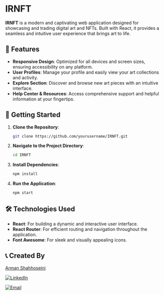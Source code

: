 # IRNFT

**IRNFT** is a modern and captivating web application designed for showcasing and trading digital art and NFTs. Built with React, it provides a seamless and intuitive user experience that brings art to life.

## 🌟 Features

- **Responsive Design**: Optimized for all devices and screen sizes, ensuring accessibility on any platform.
- **User Profiles**: Manage your profile and easily view your art collections and activity.
- **Explore Section**: Discover and browse new art pieces with an intuitive interface.
- **Help Center & Resources**: Access comprehensive support and helpful information at your fingertips.

## 🚀 Getting Started

1. **Clone the Repository**:
   ```bash
   git clone https://github.com/yourusername/IRNFT.git
   ```

2. **Navigate to the Project Directory**:
   ```bash
   cd IRNFT
   ```

3. **Install Dependencies**:
   ```bash
   npm install
   ```

4. **Run the Application**:
   ```bash
   npm start
   ```

## 🛠️ Technologies Used

- **React**: For building a dynamic and interactive user interface.
- **React Router**: For efficient routing and navigation throughout the application.
- **Font Awesome**: For sleek and visually appealing icons.

## 📞 Created By

[Arman Shahhoseini](https://github.com/arman-shahhoseini)

[![LinkedIn](https://img.shields.io/badge/LinkedIn-%230077B5.svg?logo=linkedin&logoColor=white)](https://www.linkedin.com/in/arman-shahhoseini-4447152a0) 

[![Email](https://img.shields.io/badge/Email-%23D14836.svg?logo=gmail&logoColor=white)](mailto:shahhoseiniarman@gmail.com)
